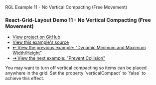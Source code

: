    RGL Example 11 - No Vertical Compacting (Free Movement)

### React-Grid-Layout Demo 11 - No Vertical Compacting (Free Movement)

*   [View project on GitHub](https://github.com/STRML/react-grid-layout)
*   [View this example's source](https://github.com/STRML/react-grid-layout/blob/master/test/examples/11-no-vertical-compact.jsx)
*   [**⇠** View the previous example: "Dynamic Minimum and Maximum Width/Height"](10-dynamic-min-max-wh.html)
*   [**⇢** View the next example: "Prevent Collision"](12-prevent-collision.html)

You may want to turn off vertical compacting so items can be placed anywhere in the grid. Set the property \`verticalCompact\` to \`false\` to achieve this effect.